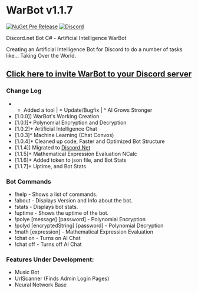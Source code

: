 # WarBot v1.1.7
[![NuGet Pre Release](https://img.shields.io/nuget/vpre/Discord.Net.svg?maxAge=2592000?style=plastic)](https://www.nuget.org/packages/Discord.Net) [![Discord](https://discordapp.com/api/guilds/215183351563157504/widget.png)](https://discord.gg/2Wc3DMd)

Discord.net Bot C# - Artificial Intelligence WarBot

Creating an Artificial Intelligence Bot for Discord to do a number of tasks like... Taking Over the World.

## [Click here to invite WarBot to your Discord server](https://discordapp.com/oauth2/authorize?client_id=208255953257103364&scope=bot&permissions=66186303)

### Change Log
- + Added a tool | * Update/Bugfix | ^ AI Grows Stronger
- [1.0.0]] WarBot's Working Creation
- [1.0.1]+ Polynomial Encryption and Decryption
- [1.0.2]+ Artificial Intelligence Chat
- [1.0.3]^ Machine Learning (Chat Convos)
- [1.0.4]* Cleaned up code, Faster and Optimized Bot Structure
- [1.1.4]] Migrated to [Discord.Net](https://github.com/RogueException/Discord.Net/)
- [1.1.5]+ Mathematical Expression Evaluation NCalc
- [1.1.6]+ Added token to json file, and Bot Stats
- [1.1.7]+ Uptime, and Bot Stats

### Bot Commands
- !help - Shows a list of commands.
- !about - Displays Version and Info about the bot.
- !stats - Displays bot stats.
- !uptime - Shows the uptime of the bot.
- !polye [message] [password] - Polynomial Encryption
- !polyd [encryptedString] [password] - Polynomial Decryption
- !math [expression] - Mathematical Expression Evaluation
- !chat on - Turns on AI Chat
- !chat off - Turns off AI Chat

### Features Under Development:
 - Music Bot
 - UrlScanner (Finds Admin Login Pages)
 - Neural Network Base
